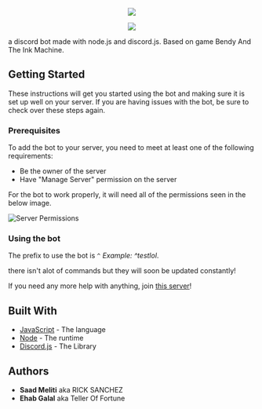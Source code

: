 <p align="center">
<a title="memes" href=""><img src="https://cdn.discordapp.com/attachments/305253152297320452/344946308265541632/image.jpg"></a>
</p>
<p align="center">
  <a title="Version" href=""><img src="https://img.shields.io/badge/node.js-8.2.1-brightgreen.svg"></a>

a discord bot made with node.js and discord.js. Based on game Bendy And The Ink Machine.

## Getting Started

These instructions will get you started using the bot and making sure it is set up well on your server. If you are having issues with the bot, be sure to check over these steps again.

### Prerequisites

To add the bot to your server, you need to meet at least one of the following requirements:

* Be the owner of the server
* Have "Manage Server" permission on the server

For the bot to work properly, it will need all of the permissions seen in the below image.

![Server Permissions](http://i.imgur.com/9fkAFyN.png "Permissions Needed")

### Using the bot

The prefix to use the bot is `^` *Example: ^testlol*.

there isn't alot of commands but they will soon be updated constantly!

If you need any more help with anything, join [this server](https://discord.gg/ZrbbDAb)!

## Built With

* [JavaScript](https://developer.mozilla.org/en-US/docs/Web/JavaScript) - The language
* [Node](https://nodejs.org/en/) - The runtime
* [Discord.js](https://discord.js.org/#/) - The Library

## Authors
* **Saad Meliti** aka RICK SANCHEZ
* **Ehab Galal** aka Teller Of Fortune 
